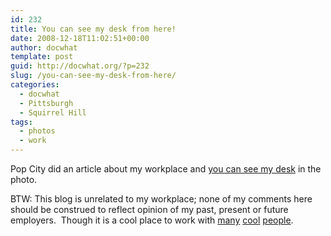 ```yaml
---
id: 232
title: You can see my desk from here!
date: 2008-12-18T11:02:51+00:00
author: docwhat
template: post
guid: http://docwhat.org/?p=232
slug: /you-can-see-my-desk-from-here/
categories:
  - docwhat
  - Pittsburgh
  - Squirrel Hill
tags:
  - photos
  - work
---
```

Pop City did an article about my workplace and <a href="http://www.popcitymedia.com/timnews/vivisimo1217.aspx">you can see my desk</a> in the photo.

BTW: This blog is unrelated to my workplace; none of my comments here should be construed to reflect opinion of my past, present or future employers.  Though it is a cool place to work with <a href="http://peterpawlowski.com/">many</a> <a title="Mr. Cox" href="http://drewcox.org/">cool</a> <a href="http://ekilon.livejournal.com/">people</a>.